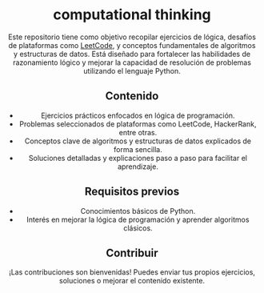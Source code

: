 <h1 align="center">computational thinking</h1>

<p align="center">
  Este repositorio tiene como objetivo recopilar ejercicios de lógica, desafíos de plataformas como <a href="https://leetcode.com/">LeetCode</a>, y conceptos fundamentales de algoritmos y estructuras de datos. Está diseñado para fortalecer las habilidades de razonamiento lógico y mejorar la capacidad de resolución de problemas utilizando el lenguaje Python.
</p>

<h2 align="center">Contenido</h2>

<ul align="center">
  <li>Ejercicios prácticos enfocados en lógica de programación.</li>
  <li>Problemas seleccionados de plataformas como LeetCode, HackerRank, entre otras.</li>
  <li>Conceptos clave de algoritmos y estructuras de datos explicados de forma sencilla.</li>
  <li>Soluciones detalladas y explicaciones paso a paso para facilitar el aprendizaje.</li>
</ul>

<h2 align="center">Requisitos previos</h2>

<ul align="center">
  <li>Conocimientos básicos de Python.</li>
  <li>Interés en mejorar la lógica de programación y aprender algoritmos clásicos.</li>
</ul>

<h2 align="center">Contribuir</h2>

<p align="center">
  ¡Las contribuciones son bienvenidas! Puedes enviar tus propios ejercicios, soluciones o mejorar el contenido existente.
</p>
